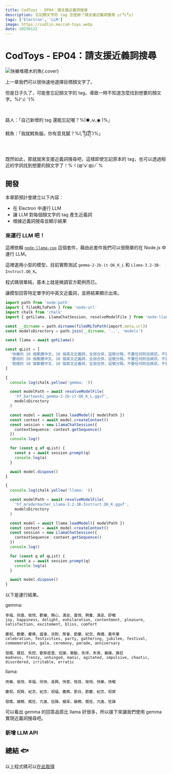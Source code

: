 ```yaml
---
title: CodToys - EP04：請支援近義詞搜尋
description: 忘記顏文字的 tag 怎麼辦？請支援近義詞搜尋 ლ(╹ε╹ლ)
tags: ['Electron', 'LLM']
image: https://codlin.me/cod-toys.webp
date: 20250122
---
```


# CodToys - EP04：請支援近義詞搜尋

![快樂堆積木的魚](/cod-toys.webp){.cover}

上一章我們可以很快速地選擇目標顏文字了。

但是日子久了，可能會忘記顏文字的 tag，導致一時不知道怎麼找到想要的顏文字。%(◜௰◝)%

<br>

路人：「自己新增的 tag 還能忘記喔？%(◉◞౪◟◉ )%」

鱈魚：「我就鱈魚腦，你有意見膩？%(;´༎ຶД༎ຶ`)%」

<br>

既然如此，那就就來支援近義詞搜尋吧，這樣即使忘記原本的 tag，也可以透過相近的字詞找到想要的顏文字了！%ヾ(◍'౪`◍)ﾉﾞ%

## 開發

本章節預計會建立以下內容：

- 在 Electron 中運行 LLM
- 讓 LLM 對每個顏文字的 tag 產生近義詞
- 根據近義詞搜尋並顯示結果

### 來運行 LLM 吧！

這裡依賴 [`node-llama-cpp`](https://github.com/withcatai/node-llama-cpp) 這個套件，藉由此套件我們可以很簡單的在 Node.js 中運行 LLM。

這裡選用小型的模型，目前實際測試 `gemma-2-2b-it-Q6_K_L` 和 `Llama-3.2-3B-Instruct.Q6_K`。

程式碼很單純，基本上就是微調官方範例而已。

讓模型回答特定單字的中英文近義詞，並將結果顯示出來。

```typescript
import path from 'node:path'
import { fileURLToPath } from 'node:url'
import chalk from 'chalk'
import { getLlama, LlamaChatSession, resolveModelFile } from 'node-llama-cpp'

const __dirname = path.dirname(fileURLToPath(import.meta.url))
const modelsDirectory = path.join(__dirname, '..', 'models')

const llama = await getLlama()

const qList = [
  '快樂的 10 個繁體中文、10 個英文近義詞，全部合併，逗號分隔，不要任何附加資訊，不要標題，不需解釋',
  '慶祝的 10 個繁體中文、10 個英文近義詞，全部合併，逗號分隔，不要任何附加資訊，不要標題，不需解釋',
  '發瘋的 10 個繁體中文、10 個英文近義詞，全部合併，逗號分隔，不要任何附加資訊，不要標題，不需解釋'
]

{
  console.log(chalk.yellow('gemma: '))

  const modelPath = await resolveModelFile(
    'hf_bartowski_gemma-2-2b-it-Q6_K_L.gguf',
    modelsDirectory
  )

  const model = await llama.loadModel({ modelPath })
  const context = await model.createContext()
  const session = new LlamaChatSession({
    contextSequence: context.getSequence()
  })
  console.log()

  for (const q of qList) {
    const a = await session.prompt(q)
    console.log(a)
  }

  await model.dispose()
}

{
  console.log(chalk.yellow('llama: '))

  const modelPath = await resolveModelFile(
    'hf_mradermacher_Llama-3.2-3B-Instruct.Q6_K.gguf',
    modelsDirectory
  )

  const model = await llama.loadModel({ modelPath })
  const context = await model.createContext()
  const session = new LlamaChatSession({
    contextSequence: context.getSequence()
  })
  console.log()

  for (const q of qList) {
    const a = await session.prompt(q)
    console.log(a)
  }

  await model.dispose()
}
```

以下是運行結果。

gemma:

```text
幸福、欣喜、愉悅、歡樂、開心、滿足、喜悅、興奮、滿足、舒暢
joy, happiness, delight, exhilaration, contentment, pleasure, satisfaction, excitement, bliss, comfort

慶祝、歡慶、慶典、盛會、派對、聚會、節慶、紀念、典禮、嘉年華
celebration, festivities, party, gathering, jubilee, festival, commemoration, gala, ceremony, parade, anniversary

發瘋、瘋狂、失控、歇斯底里、狂躁、衝動、失序、失常、暴躁、躁狂
madness, frenzy, unhinged, manic, agitated, impulsive, chaotic, disordered, irritable, erratic
```

llama:

```text
快樂、愉悅、幸福、欣快、高興、快意、悅目、愉悅、快樂、快暢

慶祝、祝賀、紀念、紀念、祝福、慶典、節日、節慶、紀念、祝賀

發瘋、癲癇、瘋狂、亢進、狂躁、癡呆、癲癇、瘋狂、亢進、狂躁
```

可以看出 gemma 的回答品質比 llama 好很多，所以接下來讓我們使用 gemma 實現近義詞搜尋吧。

### 新增 LLM API

## 總結 🐟

以上程式碼可以[在此取得](https://github.com/Codfisher/side-project-cod-toys/tree/feat/kaomoji-add-llm)
